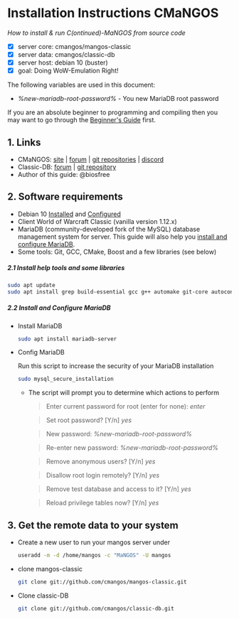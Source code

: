# Installation Instructions CMaNGOS
*How to install & run C(ontinued)-MaNGOS from source code*
- [x] server core: cmangos/mangos-classic
- [x] server data: cmangos/classic-db
- [x] server host: debian 10 (buster)
- [x] goal: Doing WoW-Emulation Right!

The following variables are used in this document:
- *%new-mariadb-root-password%* - You new MariaDB root password

If you are an absolute beginner to programming and compiling then you may want to go through the [Beginner's Guide](https://github.com/cmangos/issues/wiki/Beginners-Guide-Home) first.

## 1. Links
- CMaNGOS: [site](https://cmangos.net) | [forum](https://forum.cmangos.net) | [git repositories](https://github.com/cmangos) | [discord](https://discord.gg/Dgzerzb)
- Classic-DB: [forum](https://github.com/cmangos/classic-db/issues) | [git repository](https://github.com/cmangos/classic-db)
- Author of this guide: @biosfree

## 2. Software requirements
- Debian 10 [Installed](https://github.com/biosfree/cmangos-help) and [Configured](https://github.com/biosfree/cmangos-help)
- Client World of Warcraft Classic (vanilla version 1.12.x)
- MariaDB (community-developed fork of the MySQL) database management system for server. This guide will also help you [install and configure MariaDB](#install_mariadb).
- Some tools: Git, GCC, CMake, Boost and a few libraries (see below)

##### 2.1 Install help tools and some libraries
```sh
sudo apt update
sudo apt install grep build-essential gcc g++ automake git-core autoconf make patch cmake default-libmysqlclient-dev libtool libssl-dev binutils zlibc libc6 libbz2-dev subversion libboost-all-dev
```
##### 2.2 Install and Configure MariaDB <a name="install_mariadb"></a>
- Install MariaDB
	```sh
	sudo apt install mariadb-server
	```
- Config MariaDB
	
	Run this script to increase the security of your MariaDB installation
	```sh
	sudo mysql_secure_installation
	```
	- The script will prompt you to determine which actions to perform
		> Enter current password for root (enter for none): *enter*
		
		> Set root password? [Y/n] *yes*
		
		> New password: *%new-mariadb-root-password%*
		
		> Re-enter new password: *%new-mariadb-root-password%*
		
		> Remove anonymous users? [Y/n] *yes*
		
		> Disallow root login remotely? [Y/n] *yes*
		
		> Remove test database and access to it? [Y/n] *yes*
		
		> Reload privilege tables now? [Y/n] *yes*

## 3. Get the remote data to your system

- Create a new user to run your mangos server under
	```sh
	useradd -m -d /home/mangos -c "MaNGOS" -U mangos
	```
- clone mangos-classic
	```sh
	git clone git://github.com/cmangos/mangos-classic.git
	```
- Clone classic-DB
	```sh
	git clone git://github.com/cmangos/classic-db.git
	```
